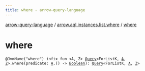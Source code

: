 ```yaml
---
title: where - arrow-query-language
---
```


[arrow-query-language](../index.html) / [arrow.aql.instances.list.where](index.html) / [where](./where.html)

# where

`@JvmName("where") infix fun <A, Z> `[`Query`](../arrow.aql/-query/index.html)`<ForListK, `[`A`](where.html#A)`, `[`Z`](where.html#Z)`>.where(predicate: `[`A`](where.html#A)`.() -> `[`Boolean`](https://kotlinlang.org/api/latest/jvm/stdlib/kotlin/-boolean/index.html)`): `[`Query`](../arrow.aql/-query/index.html)`<ForListK, `[`A`](where.html#A)`, `[`Z`](where.html#Z)`>`